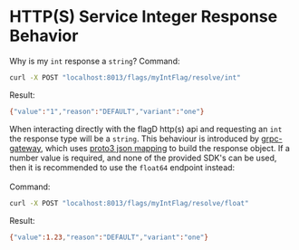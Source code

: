 # HTTP(S) Service Integer Response Behavior


Why is my `int` response a `string`?
Command:
```sh
curl -X POST "localhost:8013/flags/myIntFlag/resolve/int"
```
Result:
```sh
{"value":"1","reason":"DEFAULT","variant":"one"}
```
When interacting directly with the flagD http(s) api and requesting an `int` the response type will be a `string`. This behaviour is introduced by [grpc-gateway](https://github.com/grpc-ecosystem/grpc-gateway), which uses [proto3 json mapping](https://developers.google.com/protocol-buffers/docs/proto3#json) to build the response object. If a number value is required, and none of the provided SDK's can be used, then it is recommended to use the `float64` endpoint instead:  
<br />
Command:
```sh
curl -X POST "localhost:8013/flags/myIntFlag/resolve/float"
```
Result:
```sh
{"value":1.23,"reason":"DEFAULT","variant":"one"}
```
